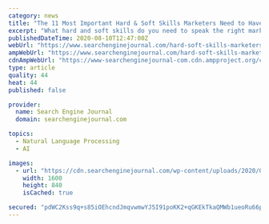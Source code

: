 ```yaml
---
category: news
title: "The 11 Most Important Hard & Soft Skills Marketers Need to Have"
excerpt: "What hard and soft skills do you need to speak the right marketing language and connect with audiences? Learn the most important ones here."
publishedDateTime: 2020-08-10T12:47:00Z
webUrl: "https://www.searchenginejournal.com/hard-soft-skills-marketers-need/376873/"
ampWebUrl: "https://www.searchenginejournal.com/hard-soft-skills-marketers-need/376873/amp/"
cdnAmpWebUrl: "https://www-searchenginejournal-com.cdn.ampproject.org/c/s/www.searchenginejournal.com/hard-soft-skills-marketers-need/376873/amp/"
type: article
quality: 44
heat: 44
published: false

provider:
  name: Search Engine Journal
  domain: searchenginejournal.com

topics:
  - Natural Language Processing
  - AI

images:
  - url: "https://cdn.searchenginejournal.com/wp-content/uploads/2020/08/hard-soft-skills-5f2eb6fa4160b.png"
    width: 1600
    height: 840
    isCached: true

secured: "pdWC2Kss9q+s85iOEhcndJmqvwmwYJ5I91poKK2+qGKEkTkaQMWb1ueoRu66pzFud1d2P87X+GiUxyqp7/Ovt3bDrxcsl0Lz4olW4FFrHn+g+/XaO+JQZ2KfQyAJTBk29L2O/66SoY8qOYpGbrDKBu9AI/Zykz+uhcf0o4cQ4JJsEOXoi0di07dfidf7dtlPI2vzYpdPmU/8BPj9VchKU7DiOkAkG37u6u8Hk9nNC4uMD5MZ/3f2IRIZXc1Iqeu6gBNfNJK3FCl2PIssgpdiTQGONHX9bt3SGVK81wXLpth/FqcFAwcCLJ67FHysk6FNb4n5FVix2mdTq/CN9zvYJg==;Il9/krehC+A5/CdiZOtj8A=="
---
```


